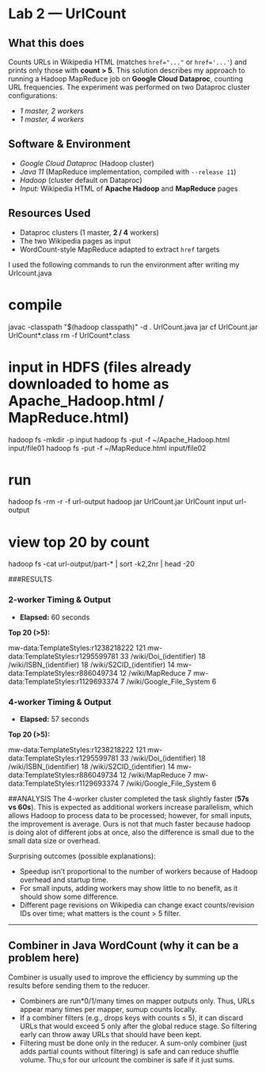 
# Lab 2 — UrlCount 

## What this does
Counts URLs in Wikipedia HTML (matches `href="..."` or `href='...'`) and prints only those with **count > 5**.
This solution describes my approach to running a Hadoop MapReduce job on **Google Cloud Dataproc**, counting URL frequencies. The experiment was performed on two Dataproc cluster configurations:
- *1 master, 2 workers*
- *1 master, 4 workers*

## Software & Environment

- *Google Cloud Dataproc* (Hadoop cluster)
- *Java 11* (MapReduce implementation, compiled with `--release 11`)
- *Hadoop* (cluster default on Dataproc)
- *Input:* Wikipedia HTML of **Apache Hadoop** and **MapReduce** pages


## Resources Used

- Dataproc clusters (1 master, **2 / 4** workers)
- The two Wikipedia pages as input
- WordCount-style MapReduce adapted to extract `href` targets

I used the following commands to run the environment after writing my Urlcount.java

# compile
javac -classpath "$(hadoop classpath)" -d . UrlCount.java
jar cf UrlCount.jar UrlCount*.class
rm -f UrlCount*.class

# input in HDFS (files already downloaded to home as Apache_Hadoop.html / MapReduce.html)
hadoop fs -mkdir -p input
hadoop fs -put -f ~/Apache_Hadoop.html input/file01
hadoop fs -put -f ~/MapReduce.html      input/file02

# run
hadoop fs -rm -r -f url-output
hadoop jar UrlCount.jar UrlCount input url-output

# view top 20 by count
hadoop fs -cat url-output/part-* | sort -k2,2nr | head -20

###RESULTS

### 2-worker Timing & Output

- **Elapsed:** 60 seconds

**Top 20 (>5):**

mw-data:TemplateStyles:r1238218222      121
mw-data:TemplateStyles:r1295599781      33
/wiki/Doi_(identifier)  18
/wiki/ISBN_(identifier) 18
/wiki/S2CID_(identifier)        14
mw-data:TemplateStyles:r886049734       12
/wiki/MapReduce 7
mw-data:TemplateStyles:r1129693374      7
/wiki/Google_File_System        6



### 4-worker Timing & Output

- **Elapsed:** 57 seconds

**Top 20 (>5):**

mw-data:TemplateStyles:r1238218222	121
mw-data:TemplateStyles:r1295599781	33
/wiki/Doi_(identifier)	18
/wiki/ISBN_(identifier)	18
/wiki/S2CID_(identifier)	14
mw-data:TemplateStyles:r886049734	12
/wiki/MapReduce	7
mw-data:TemplateStyles:r1129693374	7
/wiki/Google_File_System	6


##ANALYSIS 
The 4-worker cluster completed the task slightly faster (**57s vs 60s**). This is expected as additional workers increase parallelism, which allows Hadoop to process data to be processed; however, for small inputs, the improvement is average. Ours is not that much faster because hadoop is doing alot of different jobs at once, also the difference is small due to the small data size or overhead. 

Surprising outcomes (possible explanations):
- Speedup isn’t proportional to the number of workers because of Hadoop overhead and startup time.
- For small inputs, adding workers may show little to no benefit, as it should show some difference.
- Different page revisions on Wikipedia can change exact counts/revision IDs over time; what matters is the count > 5 filter.

---

## Combiner in Java WordCount (why it can be a problem here)
Combiner is usually used to improve the efficiency by summing up the results before sending them to the reducer. 

- Combiners are run*0/1/many times on mapper outputs only. Thus, URLs appear many times per mapper, sumup counts locally. 
- If a combiner filters (e.g., drops keys with counts ≤ 5), it can discard URLs that would exceed 5 only after the global reduce stage. So filtering early can throw away URLs that should have been kept.
- Filtering must be done only in the reducer. A sum-only combiner (just adds partial counts without filtering) is safe and can reduce shuffle volume. Thu,s for our urlcount the combiner is safe if it just sums. 









